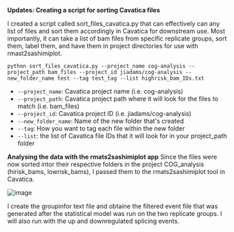 **Updates: Creating a script for sorting Cavatica files**

I created a script called sort_files_cavatica.py that can effectively can any list of files and sort them accordingly in Cavatica for downstream use. Most importantly, it can take a list of bam files from specific replicate groups, sort them, label them, and have them in project directories for use with rmast2sashimiplot. 

```python sort_files_cavatica.py --project_name cog-analysis --project_path bam_files --project_id jiadams/cog-analysis --new_folder_name test --tag test_tag --list highrisk_bam_IDs.txt```

- ```--project_name```: Cavatica project name (i.e. cog-analysis)
- ```--project_path```: Cavatica project path where it will look for the files to match (i.e. bam_files)
- ```--project_id```: Cavatica project ID (i.e. jiadams/cog-analysis)
- ```--new_folder_name```: Name of the new folder that's created
- ```--tag```: How you want to tag each file within the new folder
- ```--list```: the list of Cavatica file IDs that it will look for in your project_path folder


**Analysing the data with the rmats2sashimiplot app**
Since the files were now sorted intor their respective folders in the project COG_analysis (hirisk_bams, lowrisk_bams), I passed them to the rmats2sashimiplot tool in Cavatica. 

![image](https://user-images.githubusercontent.com/54278292/186982701-84082913-5626-4948-991d-b7827199df15.png)

I create the groupinfor text file and obtaine the filtered event file that was generated after the statistical model was run on the two replicate groups. I will also run with the up and downregulated splicing events. 

